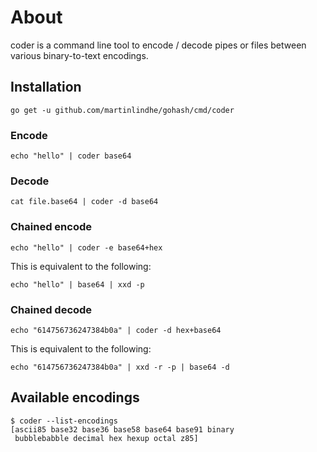 # About

coder is a command line tool to encode / decode pipes or files
between various binary-to-text encodings.


## Installation

    go get -u github.com/martinlindhe/gohash/cmd/coder


### Encode

    echo "hello" | coder base64


### Decode

    cat file.base64 | coder -d base64


### Chained encode

    echo "hello" | coder -e base64+hex

This is equivalent to the following:

    echo "hello" | base64 | xxd -p


### Chained decode

    echo "614756736247384b0a" | coder -d hex+base64

This is equivalent to the following:

    echo "614756736247384b0a" | xxd -r -p | base64 -d


## Available encodings

```
$ coder --list-encodings
[ascii85 base32 base36 base58 base64 base91 binary
 bubblebabble decimal hex hexup octal z85]
```
